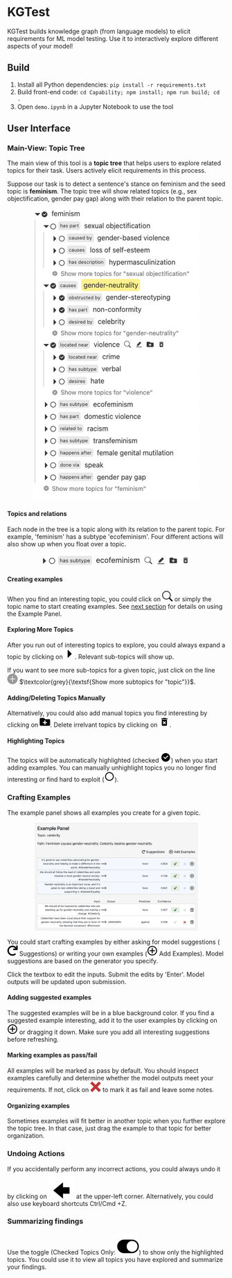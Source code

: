 # KGTest
KGTest builds knowledge graph (from language models) to elicit requirements for ML model testing.
Use it to interactively explore different aspects of your model!

## Build

1. Install all Python dependencies: `pip install -r requirements.txt`
2. Build front-end code: `cd Capability; npm install; npm run build; cd -`
3. Open `demo.ipynb` in a Jupyter Notebook to use the tool

## User Interface
### Main-View: Topic Tree

The main view of this tool is a **topic tree** that helps users to explore related topics for their task. Users actively elicit requirements in this process.

Suppose our task is to detect a sentence's stance on feminism and the seed topic is **feminism**. The topic tree will show related topics (e.g., sex objectification, gender pay gap) along with their relation to the parent topic.

<p align="center">
  <img src="docs/images/tree-view.png" />
</p>

#### Topics and relations
Each node in the tree is a topic along with its relation to the parent topic.
For example, 'feminism' has a subtype 'ecofeminism'.
Four different actions will also show up when you float over a topic.

<p align="center">
  <img src="docs/images/topic.png" />
</p>


#### Creating examples
When you find an interesting topic, you could click on 
![image](docs/icons/search.svg)
or simply the topic name to start creating examples. 
See [next section](#crafting-examples) for details on using the Example Panel.

#### Exploring More Topics
After you run out of interesting topics to explore, you could always expand a topic by clicking on 
![image](docs/icons/triangle.svg). Relevant sub-topics will show up.

If you want to see more sub-topics for a given topic, just click on the line ![image](docs/icons/more-topic.svg) $\textcolor{grey}{\textsf{Show more subtopics for "topic"}}$.

#### Adding/Deleting Topics Manually
Alternatively, you could also add manual topics you find interesting by clicking on ![image](docs/icons/add-topic.svg).
Delete irrelvant topics by clicking on ![image](docs/icons/delete-topic.svg).

#### Highlighting Topics
The topics will be automatically highlighted 
(checked ![image](docs/icons/checked-box.svg)) 
when you start adding examples. You can manually unhighlight topics you no longer find interesting or find hard to exploit 
(![image](docs/icons/unchecked-box.svg)).


### Crafting Examples

The example panel shows all examples you create for a given topic.

<p align="center">
  <img src="docs/images/example-panel.png" width="75%"/>
</p>

You could start crafting examples by either asking for model suggestions 
(![image](docs/icons/refresh.svg) Suggestions) 
or writing your own examples 
(![image](docs/icons/add-example.svg) Add Examples).
Model suggestions are based on the generator you specify.

Click the textbox to edit the inputs. Submit the edits by 'Enter'. Model outputs will be updated upon submission.

#### Adding suggested examples
The suggested examples will be in a blue background color. If you find a suggested example interesting, add it to the user examples by clicking on 
![image](docs/icons/add-example.svg) or dragging it down.
Make sure you add all interesting suggestions before refreshing.

#### Marking examples as pass/fail
All examples will be marked as pass by default. You should inspect examples carefully and determine whether the model outputs meet your requirements.
If not, click on
![image](docs/icons/fail.svg) to mark it as fail and leave some notes.

#### Organizing examples
Sometimes examples will fit better in another topic when you further explore the topic tree. In that case, just drag the example to that topic for better organization.

### Undoing Actions
If you accidentally perform any incorrect actions, you could always undo it by clicking on
![image](docs/icons/back.svg) at the upper-left corner. Alternatively, you could also use keyboard shortcuts Ctrl/Cmd +Z.

### Summarizing findings
Use the toggle (Checked Topics Only: ![image](docs/icons/toggle.svg)) to show only the highlighted topics. You could use it to view all topics you have explored and summarize your findings.
